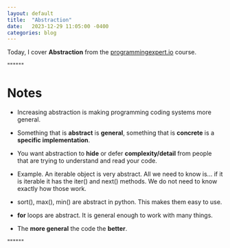 ```yaml
---
layout: default
title:  "Abstraction"
date:   2023-12-29 11:05:00 -0400
categories: blog
---
```


Today, I cover __Abstraction__ from the [programmingexpert.io][course-site] course.

""""""

# Notes

- Increasing abstraction is making programming coding systems more general.

- Something that is __abstract__ is __general__, something that is __concrete__ is a __specific implementation__.

- You want abstraction to __hide__ or defer __complexity/detail__ from people that are trying to understand and read your code. 

- Example. An iterable object is very abstract. All we need to know is... if it is iterable it has the iter() and next() methods. We do not need to know exactly how those work.

- sort(), max(), min() are abstract in python. This makes them easy to use.

- __for__ loops are abstract. It is general enough to work with many things.

- The __more general__ the code the __better__.

""""""

[course-site]: https://www.programmingexpert.io/index